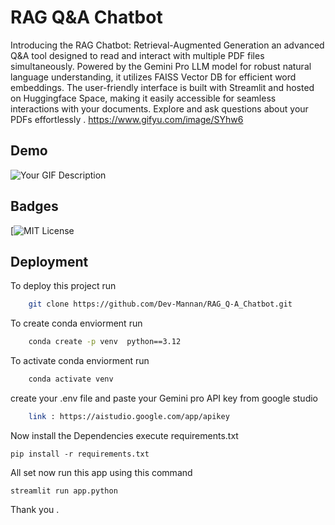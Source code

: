
# RAG Q&A Chatbot 

Introducing the RAG Chatbot: Retrieval-Augmented Generation an advanced Q&A tool designed to read and interact with multiple PDF files simultaneously. Powered by the Gemini Pro LLM model for robust natural language understanding, it utilizes FAISS Vector DB for efficient word embeddings. The user-friendly interface is built with Streamlit and hosted on Huggingface Space, making it easily accessible for seamless interactions with your documents. Explore and ask questions about your PDFs effortlessly .
https://www.gifyu.com/image/SYhw6
## Demo

![Your GIF Description](https://s10.gifyu.com/images/SYhw6.gif)

## Badges
[![MIT License](https://img.shields.io/badge/License-MIT-green.svg)

## Deployment

To deploy this project run

```bash
    git clone https://github.com/Dev-Mannan/RAG_Q-A_Chatbot.git
```

To create conda enviorment run
```bash
    conda create -p venv  python==3.12
```

To activate conda enviorment run
```bash
    conda activate venv
```
create your .env file and paste your Gemini pro API key from google studio
```bash
    link : https://aistudio.google.com/app/apikey
```
Now install the Dependencies execute requirements.txt
```
pip install -r requirements.txt
```
All set now run this app using this command
```
streamlit run app.python
```

Thank you .
